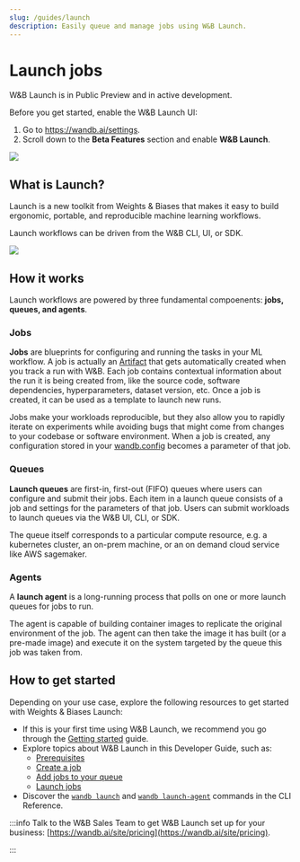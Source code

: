 ```yaml
---
slug: /guides/launch
description: Easily queue and manage jobs using W&B Launch.
---
```


# Launch jobs


W&B Launch is in Public Preview and in active development. 

Before you get started, enable the W&B Launch UI:

1. Go to https://wandb.ai/settings.
2. Scroll down to the **Beta Features** section and enable **W&B Launch**.

![](/images/launch/toggle_beta_flag.png)

## What is Launch?

Launch is a new toolkit from Weights & Biases that makes it easy to build 
ergonomic, portable, and reproducible machine learning workflows.

Launch workflows can be driven from the W&B CLI, UI, or SDK.

![](/images/launch/ready_to_launch.png)


## How it works

Launch workflows are powered by three fundamental compoenents: **jobs, queues, and agents**.

### Jobs

**Jobs** are blueprints for configuring and running the tasks in your ML workflow. A job is actually an [Artifact](../../guides/artifacts/intro.md) that gets automatically created when you track a run with W&B. Each job contains contextual information about the run it is being created from, like the source code, software dependencies, hyperparameters, dataset version, etc. Once a job is created, it can be used as a template to launch new runs.

Jobs make your workloads reproducible, but they also allow you to rapidly iterate on experiments while avoiding bugs that might come from changes to your codebase or software environment. When a job is created, any configuration stored in your [wandb.config](../track/config.md) becomes a parameter of that job.

### Queues

**Launch queues** are first-in, first-out (FIFO) queues where users can configure and submit their jobs. Each item in a launch queue consists of a job and settings for the parameters of that job. Users can submit workloads to launch queues via the W&B UI, CLI, or SDK.

The queue itself corresponds to a particular compute resource, e.g. a kubernetes cluster, an on-prem machine, or an on demand cloud service like AWS sagemaker.

### Agents

A **launch agent** is a long-running process that polls on one or more launch queues for jobs to run.

The agent is capable of building container images to replicate the original environment of the job. The agent can then take the image it has built (or a pre-made image) and execute it on the system targeted by the queue this job was taken from.

## How to get started
Depending on your use case, explore the following resources to get started with Weights & Biases Launch:

* If this is your first time using W&B Launch, we recommend you go through the [Getting started](./getting-started.md) guide.
* Explore topics about W&B Launch in this Developer Guide, such as:
    * [Prerequisites](../launch/prerequisites.md)  
    * [Create a job](../launch/create-job.md)
    * [Add jobs to your queue](../launch/add-jobs-to-queue.md)
    * [Launch jobs](../launch/launch-jobs.md)
* Discover the [`wandb launch`](../../ref/cli/wandb-launch.md) and [`wandb launch-agent`](../../ref/cli/wandb-launch-agent.md) commands in the CLI Reference.

:::info
Talk to the W&B Sales Team to get W&B Launch set up for your business: [https://wandb.ai/site/pricing](https://wandb.ai/site/pricing).

:::